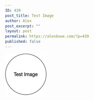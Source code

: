 ```yaml
---
ID: 439
post_title: Test Image
author: Alex
post_excerpt: ""
layout: post
permalink: https://alexbowe.com/?p=439
published: false
---
```

![Test Image](../_images/test-image.jpg)